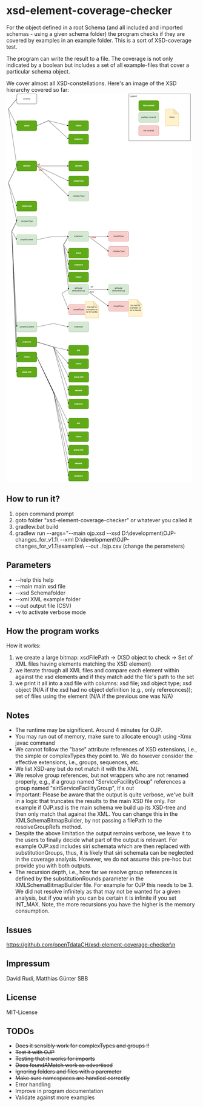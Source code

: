 # xsd-element-coverage-checker

For the object defined in a root Schema (and all included and imported schemas - using a given
schema folder) the program checks if they are covered by examples in an example folder. This is a
sort of XSD-coverage test.

The program can write the result to a file. The coverage is not only indicated by a boolean but
includes a set of all example-files that cover a particular schema object.

We cover almost all XSD-constellations. Here's an image of the XSD hierarchy covered so far:
![image of the XSD schema tree](/xsd_tree_coverage.png "The XSD schema tree and which parts are covered by the code")

## How to run it?

1. open command prompt
2. goto folder "xsd-element-coverage-checker" or whatever you called it
3. gradlew.bat build
4. gradlew run --args="--main ojp.xsd --xsd D:\development\OJP-changes_for_v1.1\ --xml D:\development\OJP-changes_for_v1.1\examples\ --out ./ojp.csv  (change the perameters)

## Parameters

* --help this help
* --main main xsd file
* --xsd Schemafolder
* --xml XML example folder
* --out output file (CSV)
* -v to activate verbose mode

## How the program works

How it works:

1. we create a large bitmap: xsdFilePath -> (XSD object to check ->  Set of XML
   files having elements matching the XSD element)
2. we iterate through all XML files and compare each element within against the xsd elements and if
   they match add the file's path to the set
3. we print it all into a xsd file with columns: xsd file; xsd object type; xsd object (N/A if the
   xsd had no object definition (e.g., only referecnces)); set of files using the element (N/A if
   the previous one was N/A)

## Notes

* The runtime may be significent. Around 4 minutes for OJP.
* You may run out of memory, make sure to allocate enough using -Xmx javac command
* We cannot follow the "base" attribute references of XSD extensions, i.e., the simple or
  complexTypes they point to. We do however consider the effective extensions, i.e., groups,
  sequences, etc.
* We list XSD-any but do not match it with the XML
* We resolve group references, but not wrappers who are not renamed properly, e.g., if a group
  named "ServiceFacilityGroup" references a group named "siriServiceFacilityGroup", it's out
* Important: Please be aware that the output is quite verbose, we've built in a logic that truncates
  the results to the main XSD file only. For example if OJP.xsd is the main schema we build up its
  XSD-tree and then only match that against the XML. You can change this in the
  XMLSchemaBitmapBuilder, by not passing a filePath to the resolveGroupRefs method.
* Despite the above limitation the output remains verbose, we leave it to the users to finally
  decide what part of the output is relevant. For example OJP.xsd includes siri schemata which are
  then replaced with substitutionGroups, thus, it is likely that siri schemata can be neglected in
  the coverage analysis. However, we do not assume this pre-hoc but provide you with both outputs.
* The recursion depth, i.e., how far we resolve group references is defined by the
  substitutionRounds parameter in the XMLSchemaBitmapBuilder file. For example for OJP this needs to
  be 3. We did not resolve infinitely as that may not be wanted for a given analysis, but if you
  wish you can be certain it is infinite if you set INT_MAX. Note, the more recursions you have the
  higher is the memory consumption.

## Issues

https://github.com/openTdataCH/xsd-element-coverage-checker\n

## Impressum

David Rudi, Matthias Günter
SBB

## License

MIT-License

## TODOs

* ~~Does it sensibly work for complexTypes and groups !!~~
* ~~Test it with OJP~~
* ~~Testing that it works for imports~~
* ~~Does foundAMatch work as advertised~~
* ~~Ignoring folders and files with a paremeter~~
* ~~Make sure namespaces are handled correctly~~
* Error handling
* Improve in program documentation
* Validate against more examples